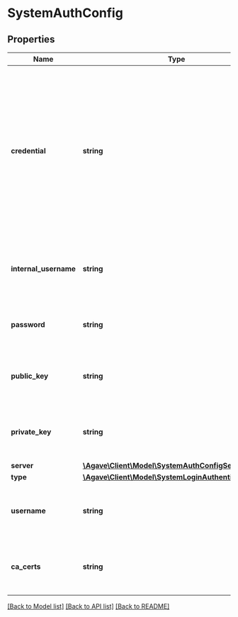 # SystemAuthConfig

## Properties
Name | Type | Description | Notes
------------ | ------------- | ------------- | -------------
**credential** | **string** | The credential used to authenticate to the remote system. Depending on the authentication protocol of the remote system, this could be an OAuth Token, X.509 certificate, Kerberose token, or an private key.. | 
**internal_username** | **string** | The username of the internal user associated with this credential. | 
**password** | **string** | The password on the remote system used to authenticate. | 
**public_key** | **string** | The public ssh key used to authenticate to the remote system. | 
**private_key** | **string** | The public ssh key used to authenticate to the remote system.. | 
**server** | [**\Agave\Client\Model\SystemAuthConfigServer**](SystemAuthConfigServer.md) |  | 
**type** | [**\Agave\Client\Model\SystemLoginAuthenticationType**](SystemLoginAuthenticationType.md) |  | 
**username** | **string** | The local username on the remote system used to authenticate. | 
**ca_certs** | **string** | A public URL to the location of the trusted CA certs to use with this credential. | 

[[Back to Model list]](../README.md#documentation-for-models) [[Back to API list]](../README.md#documentation-for-api-endpoints) [[Back to README]](../README.md)


